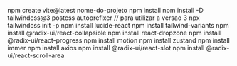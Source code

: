 npm create vite@latest nome-do-projeto
npm install
npm install -D tailwindcss@3 postcss autoprefixer // para utilizar a versao 3
npx tailwindcss init -p
npm install lucide-react
npm install tailwind-variants
npm install @radix-ui/react-collapsible
npm install react-dropzone
npm install @radix-ui/react-progress
npm install motion
npm install zustand
npm install immer
npm install axios
npm install @radix-ui/react-slot
npm install @radix-ui/react-scroll-area

